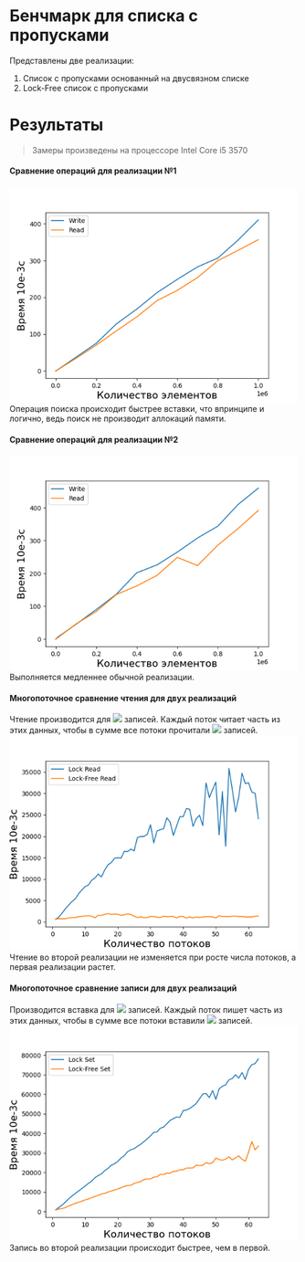# Бенчмарк для списка с пропусками

Представлены две реализации:
1. Список с пропусками основанный на двусвязном списке
2. Lock-Free cписок с пропусками

Результаты
========================================
> Замеры произведены на процессоре Intel Core i5 3570

#### Сравнение операций для реализации №1
![](./SkipList.png "Операции над реализацией №1")  
Операция поиска происходит быстрее вставки, что впринципе и логично, ведь поиск не производит аллокаций памяти.  

#### Сравнение операций для реализации №2
![](./LockFreeSkipList.png "Операции над реализацией №2")  
Выполняется медленнее обычной реализации.

#### Многопоточное сравнение чтения для двух реализаций
Чтение производится для ![](https://latex.codecogs.com/png.latex?2*10^{6})  записей. Каждый поток читает часть из этих данных, чтобы в сумме все потоки прочитали ![](https://latex.codecogs.com/png.latex?2*10^{6})  записей.  
![](./FindMultiThread.png "Многопоточное сравнение чтения для двух реализаций")  
Чтение во второй реализации не изменяется при росте числа потоков, а первая реализации растет.

#### Многопоточное сравнение записи для двух реализаций
Производится вставка для ![](https://latex.codecogs.com/png.latex?2*10^{6}) записей. Каждый поток пишет часть из этих данных, чтобы в сумме все потоки вставили ![](https://latex.codecogs.com/png.latex?2*10^{6}) записей.  
![](./SetMultiThread.png "Многопоточное сравнение чтения для двух реализаций")  
Запись во второй реализации происходит быстрее, чем в первой.
